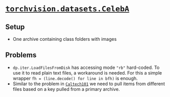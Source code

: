# [`torchvision.datasets.CelebA`](https://pytorch.org/vision/stable/datasets.html#celeba)

## Setup

- One archive containing class folders with images

## Problems

- `dp.iter.LoadFilesFromDisk` has accessing mode `"rb"` hard-coded. To use it to read plain text files, a workaround 
  is needed. For this a simple wrapper `fh = (line.decode() for line in bfh)` is enough.
- Similar to the problem in [`Caltech101`](../caltech101/README.md) we need to pull items from different files based on 
  a key pulled from a primary archive.
